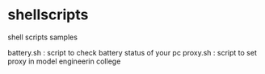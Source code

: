 # shellscripts
shell scripts samples

battery.sh : script to check battery status of your pc 
proxy.sh : script to set proxy in model engineerin college 
